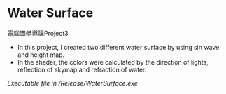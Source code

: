 # Water Surface
電腦圖學導論Project3

- In this project, I created two different water surface by using sin wave and height map.
- In the shader, the colors were calculated by the direction of lights, reflection of skymap and refraction of water.

_Executable file in /Release/WaterSurface.exe_
